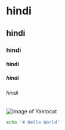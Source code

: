 # hindi
## hindi
### hindi
#### hindi
##### hindi
###### hindi

![Image of Yaktocat](https://octodex.github.com/images/yaktocat.png)

```bash
echo '# Hello World'
```
